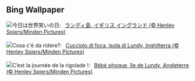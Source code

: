 ## Bing Wallpaper
![](https://www.bing.com/th?id=OHR.SealLaughing_JA-JP4326487726_UHD.jpg&w=1000)今日は世界笑いの日:&nbsp;&ensp;[ランディ島, イギリス イングランド (© Henley Spiers/Minden Pictures)](https://www.bing.com/th?id=OHR.SealLaughing_JA-JP4326487726_UHD.jpg)
<br><br/>
![](https://www.bing.com/th?id=OHR.SealLaughing_IT-IT6694983805_UHD.jpg&w=1000)Cosa c'è da ridere?:&nbsp;&ensp;[Cucciolo di foca, isola di Lundy, Inghilterra (© Henley Spiers/Minden Pictures)](https://www.bing.com/th?id=OHR.SealLaughing_IT-IT6694983805_UHD.jpg)
<br><br/>
![](https://www.bing.com/th?id=OHR.SealLaughing_FR-FR3690246135_UHD.jpg&w=1000)C’est la journée de la rigolade !:&nbsp;&ensp;[Bébé phoque, île de Lundy, Angleterre (© Henley Spiers/Minden Pictures)](https://www.bing.com/th?id=OHR.SealLaughing_FR-FR3690246135_UHD.jpg)
<br><br/>
